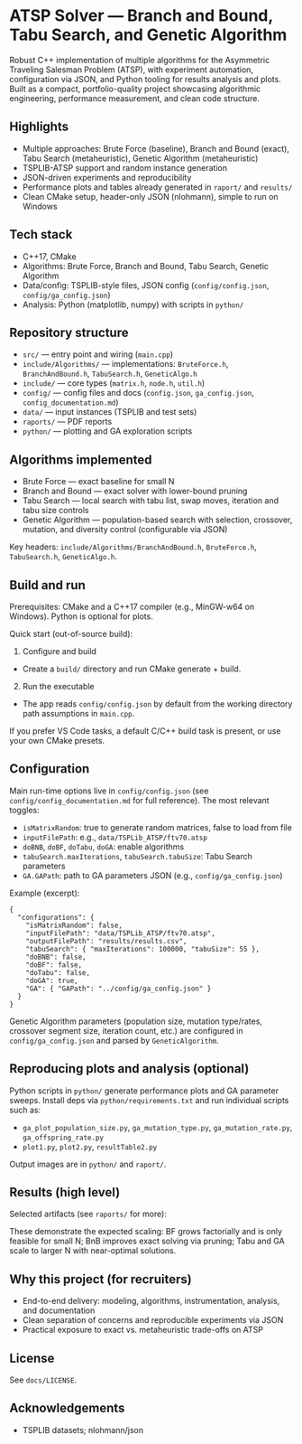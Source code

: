 # ATSP Solver — Branch and Bound, Tabu Search, and Genetic Algorithm

Robust C++ implementation of multiple algorithms for the Asymmetric Traveling Salesman Problem (ATSP), with experiment automation, configuration via JSON, and Python tooling for results analysis and plots. Built as a compact, portfolio-quality project showcasing algorithmic engineering, performance measurement, and clean code structure.

## Highlights

- Multiple approaches: Brute Force (baseline), Branch and Bound (exact), Tabu Search (metaheuristic), Genetic Algorithm (metaheuristic)
- TSPLIB-ATSP support and random instance generation
- JSON-driven experiments and reproducibility
- Performance plots and tables already generated in `raport/` and `results/`
- Clean CMake setup, header-only JSON (nlohmann), simple to run on Windows

## Tech stack

- C++17, CMake
- Algorithms: Brute Force, Branch and Bound, Tabu Search, Genetic Algorithm
- Data/config: TSPLIB-style files, JSON config (`config/config.json`, `config/ga_config.json`)
- Analysis: Python (matplotlib, numpy) with scripts in `python/`

## Repository structure

- `src/` — entry point and wiring (`main.cpp`)
- `include/Algorithms/` — implementations: `BruteForce.h`, `BranchAndBound.h`, `TabuSearch.h`, `GeneticAlgo.h`
- `include/` — core types (`matrix.h`, `node.h`, `util.h`)
- `config/` — config files and docs (`config.json`, `ga_config.json`, `config_documentation.md`)
- `data/` — input instances (TSPLIB and test sets)
- `raports/` — PDF reports
- `python/` — plotting and GA exploration scripts

## Algorithms implemented

- Brute Force — exact baseline for small N
- Branch and Bound — exact solver with lower-bound pruning
- Tabu Search — local search with tabu list, swap moves, iteration and tabu size controls
- Genetic Algorithm — population-based search with selection, crossover, mutation, and diversity control (configurable via JSON)

Key headers: `include/Algorithms/BranchAndBound.h`, `BruteForce.h`, `TabuSearch.h`, `GeneticAlgo.h`.

## Build and run

Prerequisites: CMake and a C++17 compiler (e.g., MinGW-w64 on Windows). Python is optional for plots.

Quick start (out-of-source build):

1) Configure and build
- Create a `build/` directory and run CMake generate + build.

2) Run the executable
- The app reads `config/config.json` by default from the working directory path assumptions in `main.cpp`.

If you prefer VS Code tasks, a default C/C++ build task is present, or use your own CMake presets.

## Configuration

Main run-time options live in `config/config.json` (see `config/config_documentation.md` for full reference). The most relevant toggles:

- `isMatrixRandom`: true to generate random matrices, false to load from file
- `inputFilePath`: e.g., `data/TSPLib_ATSP/ftv70.atsp`
- `doBNB`, `doBF`, `doTabu`, `doGA`: enable algorithms
- `tabuSearch.maxIterations`, `tabuSearch.tabuSize`: Tabu Search parameters
- `GA.GAPath`: path to GA parameters JSON (e.g., `config/ga_config.json`)

Example (excerpt):

```
{
  "configurations": {
    "isMatrixRandom": false,
    "inputFilePath": "data/TSPLib_ATSP/ftv70.atsp",
    "outputFilePath": "results/results.csv",
    "tabuSearch": { "maxIterations": 100000, "tabuSize": 55 },
    "doBNB": false,
    "doBF": false,
    "doTabu": false,
    "doGA": true,
    "GA": { "GAPath": "../config/ga_config.json" }
  }
}
```

Genetic Algorithm parameters (population size, mutation type/rates, crossover segment size, iteration count, etc.) are configured in `config/ga_config.json` and parsed by `GeneticAlgorithm`.

## Reproducing plots and analysis (optional)

Python scripts in `python/` generate performance plots and GA parameter sweeps. Install deps via `python/requirements.txt` and run individual scripts such as:

- `ga_plot_population_size.py`, `ga_mutation_type.py`, `ga_mutation_rate.py`, `ga_offspring_rate.py`
- `plot1.py`, `plot2.py`, `resultTable2.py`

Output images are in `python/` and `raport/`.

## Results (high level)

Selected artifacts (see `raports/` for more):

These demonstrate the expected scaling: BF grows factorially and is only feasible for small N; BnB improves exact solving via pruning; Tabu and GA scale to larger N with near-optimal solutions.

## Why this project (for recruiters)

- End-to-end delivery: modeling, algorithms, instrumentation, analysis, and documentation
- Clean separation of concerns and reproducible experiments via JSON
- Practical exposure to exact vs. metaheuristic trade-offs on ATSP

## License

See `docs/LICENSE`.

## Acknowledgements

- TSPLIB datasets; nlohmann/json
